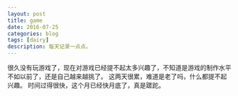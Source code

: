 ```yaml
---
layout: post
title: game
date: 2016-07-25
categories: blog
tags: [dairy]
description: 每天记录一点点。
---
```

很久没有玩游戏了，现在对游戏已经提不起太多兴趣了，不知道是游戏的制作水平不如以前了，还是自己越来越挑了。
这两天很累，难道是老了吗，什么都提不起兴趣。
时间过得很快，这个月已经快月底了，真是蹉跎。
